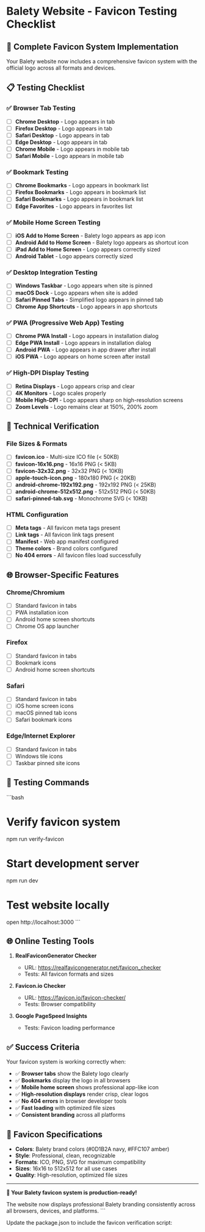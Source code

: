 # Balety Website - Favicon Testing Checklist

## 🎯 Complete Favicon System Implementation

Your Balety website now includes a comprehensive favicon system with the official logo across all formats and devices.

## 📋 Testing Checklist

### ✅ Browser Tab Testing
- [ ] **Chrome Desktop** - Logo appears in tab
- [ ] **Firefox Desktop** - Logo appears in tab  
- [ ] **Safari Desktop** - Logo appears in tab
- [ ] **Edge Desktop** - Logo appears in tab
- [ ] **Chrome Mobile** - Logo appears in mobile tab
- [ ] **Safari Mobile** - Logo appears in mobile tab

### ✅ Bookmark Testing
- [ ] **Chrome Bookmarks** - Logo appears in bookmark list
- [ ] **Firefox Bookmarks** - Logo appears in bookmark list
- [ ] **Safari Bookmarks** - Logo appears in bookmark list
- [ ] **Edge Favorites** - Logo appears in favorites list

### ✅ Mobile Home Screen Testing
- [ ] **iOS Add to Home Screen** - Balety logo appears as app icon
- [ ] **Android Add to Home Screen** - Balety logo appears as shortcut icon
- [ ] **iPad Add to Home Screen** - Logo appears correctly sized
- [ ] **Android Tablet** - Logo appears correctly sized

### ✅ Desktop Integration Testing
- [ ] **Windows Taskbar** - Logo appears when site is pinned
- [ ] **macOS Dock** - Logo appears when site is added
- [ ] **Safari Pinned Tabs** - Simplified logo appears in pinned tab
- [ ] **Chrome App Shortcuts** - Logo appears in app shortcuts

### ✅ PWA (Progressive Web App) Testing
- [ ] **Chrome PWA Install** - Logo appears in installation dialog
- [ ] **Edge PWA Install** - Logo appears in installation dialog
- [ ] **Android PWA** - Logo appears in app drawer after install
- [ ] **iOS PWA** - Logo appears on home screen after install

### ✅ High-DPI Display Testing
- [ ] **Retina Displays** - Logo appears crisp and clear
- [ ] **4K Monitors** - Logo scales properly
- [ ] **Mobile High-DPI** - Logo appears sharp on high-resolution screens
- [ ] **Zoom Levels** - Logo remains clear at 150%, 200% zoom

## 🔧 Technical Verification

### File Sizes & Formats
- [ ] **favicon.ico** - Multi-size ICO file (< 50KB)
- [ ] **favicon-16x16.png** - 16x16 PNG (< 5KB)
- [ ] **favicon-32x32.png** - 32x32 PNG (< 10KB)
- [ ] **apple-touch-icon.png** - 180x180 PNG (< 20KB)
- [ ] **android-chrome-192x192.png** - 192x192 PNG (< 25KB)
- [ ] **android-chrome-512x512.png** - 512x512 PNG (< 50KB)
- [ ] **safari-pinned-tab.svg** - Monochrome SVG (< 10KB)

### HTML Configuration
- [ ] **Meta tags** - All favicon meta tags present
- [ ] **Link tags** - All favicon link tags present
- [ ] **Manifest** - Web app manifest configured
- [ ] **Theme colors** - Brand colors configured
- [ ] **No 404 errors** - All favicon files load successfully

## 🌐 Browser-Specific Features

### Chrome/Chromium
- [ ] Standard favicon in tabs
- [ ] PWA installation icon
- [ ] Android home screen shortcuts
- [ ] Chrome OS app launcher

### Firefox
- [ ] Standard favicon in tabs
- [ ] Bookmark icons
- [ ] Android home screen shortcuts

### Safari
- [ ] Standard favicon in tabs
- [ ] iOS home screen icons
- [ ] macOS pinned tab icons
- [ ] Safari bookmark icons

### Edge/Internet Explorer
- [ ] Standard favicon in tabs
- [ ] Windows tile icons
- [ ] Taskbar pinned site icons

## 🧪 Testing Commands

\`\`\`bash
# Verify favicon system
npm run verify-favicon

# Start development server
npm run dev

# Test website locally
open http://localhost:3000
\`\`\`

## 🌐 Online Testing Tools

1. **RealFaviconGenerator Checker**
   - URL: https://realfavicongenerator.net/favicon_checker
   - Tests: All favicon formats and sizes

2. **Favicon.io Checker**
   - URL: https://favicon.io/favicon-checker/
   - Tests: Browser compatibility

3. **Google PageSpeed Insights**
   - Tests: Favicon loading performance

## ✅ Success Criteria

Your favicon system is working correctly when:

- ✅ **Browser tabs** show the Balety logo clearly
- ✅ **Bookmarks** display the logo in all browsers
- ✅ **Mobile home screen** shows professional app-like icon
- ✅ **High-resolution displays** render crisp, clear logos
- ✅ **No 404 errors** in browser developer tools
- ✅ **Fast loading** with optimized file sizes
- ✅ **Consistent branding** across all platforms

## 🎨 Favicon Specifications

- **Colors**: Balety brand colors (#0D1B2A navy, #FFC107 amber)
- **Style**: Professional, clean, recognizable
- **Formats**: ICO, PNG, SVG for maximum compatibility
- **Sizes**: 16x16 to 512x512 for all use cases
- **Quality**: High-resolution, optimized file sizes

---

**🎉 Your Balety favicon system is production-ready!**

The website now displays professional Balety branding consistently across all browsers, devices, and platforms.
\`\`\`

Update the package.json to include the favicon verification script:
